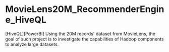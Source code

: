 # MovieLens20M_RecommenderEngine_HiveQL
[HiveQL][PowerBI] Using the 20M records' dataset from MovieLens, the goal of such project is to investigate the capabilities of Hadoop components to analyze large datasets.
